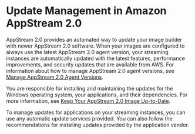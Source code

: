 # Update Management in Amazon AppStream 2\.0<a name="update-management"></a>

AppStream 2\.0 provides an automated way to update your image builder with newer AppStream 2\.0 software\. When your images are configured to always use the latest AppStream 2\.0 agent version, your streaming instances are automatically updated with the latest features, performance improvements, and security updates that are available from AWS\. For information about how to manage AppStream 2\.0 agent versions, see [Manage AppStream 2\.0 Agent Versions](base-images-agent.md)\. 

You are responsible for installing and maintaining the updates for the Windows operating system, your applications, and their dependencies\. For more information, see [Keep Your AppStream 2\.0 Image Up\-to\-Date](administer-images.md#keep-image-updated)\.

To manage updates for applications on your streaming instances, you can use any automatic update services provided\. You can also follow the recommendations for installing updates provided by the application vendor\. 